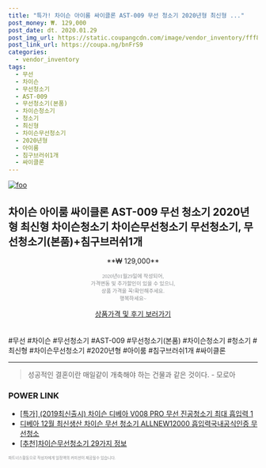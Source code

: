 ```yaml
--- 
title: "특가! 차이슨 아이룸 싸이클론 AST-009 무선 청소기 2020년형 최신형 ..." 
post_money: ₩. 129,000 
post_date: dt. 2020.01.29 
post_img_url: https://static.coupangcdn.com/image/vendor_inventory/fff8/00b9a22d37424f2b0d207d7a591dedefa1630c382d877443804cc6d3921d.jpg 
post_link_url: https://coupa.ng/bnFrS9 
categories: 
  - vendor_inventory 
tags: 
  - 무선 
  - 차이슨 
  - 무선청소기 
  - AST-009 
  - 무선청소기(본품) 
  - 차이슨청소기 
  - 청소기 
  - 최신형 
  - 차이슨무선청소기 
  - 2020년형 
  - 아이룸 
  - 침구브러쉬1개 
  - 싸이클론 
--- 
```

[![foo](https://static.coupangcdn.com/image/vendor_inventory/fff8/00b9a22d37424f2b0d207d7a591dedefa1630c382d877443804cc6d3921d.jpg)](https://coupa.ng/bnFrS9) 

## 차이슨 아이룸 싸이클론 AST-009 무선 청소기 2020년형 최신형 차이슨청소기 차이슨무선청소기 무선청소기, 무선청소기(본품)+침구브러쉬1개 
<p style="text-align: center;">**₩ 129,000**</p> 
<p style="text-align: center;"><span style="color: #898c8f; font-family: Georgia,Times,serif; font-size: 0.75em;">2020년01월29일에 작성되어, <br>가격변동 및 추가할인이 있을 수 있으니,<br> 상품 가격을 꼭!확인해주세요.<br>행복하세요~</span> 
</p>	 
<div markdown="0" style="text-align: center;"><a href="https://coupa.ng/bnFrS9" class="btn btn--success">상품가격 및 후기 보러가기</a></div> 
<br><br> 
  #무선 #차이슨 #무선청소기 #AST-009 #무선청소기(본품) #차이슨청소기 #청소기 #최신형 #차이슨무선청소기 #2020년형 #아이룸 #침구브러쉬1개 #싸이클론 
<hr> 

> 성공적인 결혼이란 매일같이 개축해야 하는 건물과 같은 것이다. - 모로아 


### POWER LINK

* <a href="https://blog.naver.com/sakai111/221790785683" target="_blank">[특가] (2019최신출시) 차이슨 디베아 V008 PRO 무선 진공청소기 최대 흡입력 1</a>
* <a href="https://blog.naver.com/santokki14/221785628085" target="_blank">디베아 12월 최신생산 차이슨 무선 청소기 ALLNEW12000 흡입력국내공식인증 무선청소</a>
* <a href="https://blog.naver.com/fasyy4321/221784805419" target="_blank">[추천]차이슨무선청소기 29가지 정보</a>

<span style="color: #898c8f; font-family: Georgia,Times,serif; font-size: 0.55em;">파트너스활동으로 작성자에게 일정액의 커미션이 제공될수 있습니다.</span> 
